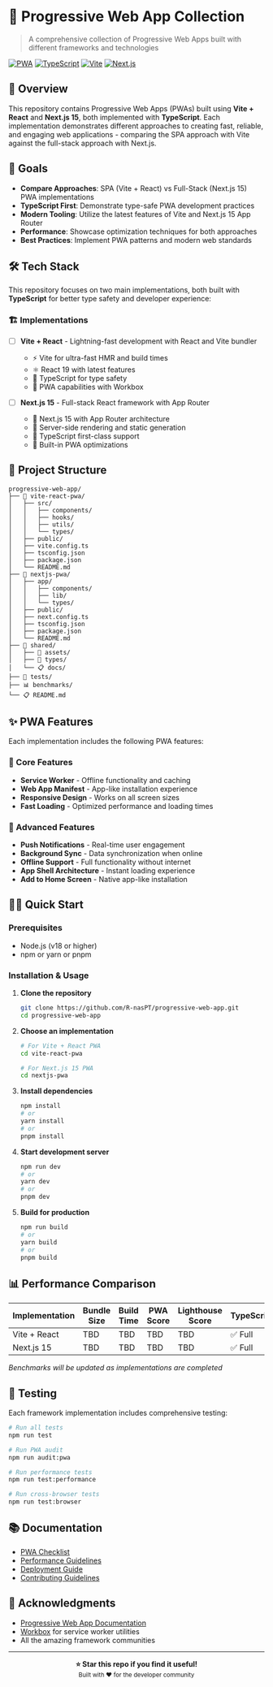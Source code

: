 # 🚀 Progressive Web App Collection

> A comprehensive collection of Progressive Web Apps built with different frameworks and technologies

[![PWA](https://img.shields.io/badge/PWA-Ready-blue.svg)](https://developers.google.com/web/progressive-web-apps/)
[![TypeScript](https://img.shields.io/badge/TypeScript-Ready-blue.svg)](https://www.typescriptlang.org/)
[![Vite](https://img.shields.io/badge/Vite-⚡-yellow.svg)](https://vitejs.dev/)
[![Next.js](https://img.shields.io/badge/Next.js-15-black.svg)](https://nextjs.org/)

## 📖 Overview

This repository contains Progressive Web Apps (PWAs) built using **Vite + React** and **Next.js 15**, both implemented with **TypeScript**. Each implementation demonstrates different approaches to creating fast, reliable, and engaging web applications - comparing the SPA approach with Vite against the full-stack approach with Next.js.

## 🎯 Goals

- **Compare Approaches**: SPA (Vite + React) vs Full-Stack (Next.js 15) PWA implementations
- **TypeScript First**: Demonstrate type-safe PWA development practices
- **Modern Tooling**: Utilize the latest features of Vite and Next.js 15 App Router
- **Performance**: Showcase optimization techniques for both approaches
- **Best Practices**: Implement PWA patterns and modern web standards

## 🛠️ Tech Stack

This repository focuses on two main implementations, both built with **TypeScript** for better type safety and developer experience:

### 🏗️ Implementations
- [ ] **Vite + React** - Lightning-fast development with React and Vite bundler
  - ⚡ Vite for ultra-fast HMR and build times
  - ⚛️ React 19 with latest features
  - 🔷 TypeScript for type safety
  - 📱 PWA capabilities with Workbox

- [ ] **Next.js 15** - Full-stack React framework with App Router
  - 🚀 Next.js 15 with App Router architecture
  - 🔄 Server-side rendering and static generation
  - 🔷 TypeScript first-class support
  - 📱 Built-in PWA optimizations

## 📁 Project Structure

```
progressive-web-app/
├── 📂 vite-react-pwa/
│   ├── src/
│   │   ├── components/
│   │   ├── hooks/
│   │   ├── utils/
│   │   └── types/
│   ├── public/
│   ├── vite.config.ts
│   ├── tsconfig.json
│   ├── package.json
│   └── README.md
├── 📂 nextjs-pwa/
│   ├── app/
│   │   ├── components/
│   │   ├── lib/
│   │   └── types/
│   ├── public/
│   ├── next.config.ts
│   ├── tsconfig.json
│   ├── package.json
│   └── README.md
├── 📂 shared/
│   ├── 🎨 assets/
│   ├── 🔷 types/
│   └── 📋 docs/
├── 🧪 tests/
├── 📊 benchmarks/
└── 📋 README.md
```

## ✨ PWA Features

Each implementation includes the following PWA features:

### 🔧 Core Features
- **Service Worker** - Offline functionality and caching
- **Web App Manifest** - App-like installation experience
- **Responsive Design** - Works on all screen sizes
- **Fast Loading** - Optimized performance and loading times

### 🚀 Advanced Features
- **Push Notifications** - Real-time user engagement
- **Background Sync** - Data synchronization when online
- **Offline Support** - Full functionality without internet
- **App Shell Architecture** - Instant loading experience
- **Add to Home Screen** - Native app-like installation

## 🏃‍♂️ Quick Start

### Prerequisites
- Node.js (v18 or higher)
- npm or yarn or pnpm

### Installation & Usage

1. **Clone the repository**
   ```bash
   git clone https://github.com/R-nasPT/progressive-web-app.git
   cd progressive-web-app
   ```

2. **Choose an implementation**
   ```bash
   # For Vite + React PWA
   cd vite-react-pwa
   
   # For Next.js 15 PWA
   cd nextjs-pwa
   ```

3. **Install dependencies**
   ```bash
   npm install
   # or
   yarn install
   # or
   pnpm install
   ```

4. **Start development server**
   ```bash
   npm run dev
   # or
   yarn dev
   # or
   pnpm dev
   ```

5. **Build for production**
   ```bash
   npm run build
   # or
   yarn build
   # or
   pnpm build
   ```

## 📊 Performance Comparison

| Implementation | Bundle Size | Build Time | PWA Score | Lighthouse Score | TypeScript |
|---------------|-------------|------------|-----------|------------------|------------|
| Vite + React  | TBD         | TBD        | TBD       | TBD              | ✅ Full    |
| Next.js 15    | TBD         | TBD        | TBD       | TBD              | ✅ Full    |

*Benchmarks will be updated as implementations are completed*

## 🧪 Testing

Each framework implementation includes comprehensive testing:

```bash
# Run all tests
npm run test

# Run PWA audit
npm run audit:pwa

# Run performance tests
npm run test:performance

# Run cross-browser tests
npm run test:browser
```

## 📚 Documentation

- [PWA Checklist](./docs/pwa-checklist.md)
- [Performance Guidelines](./docs/performance.md)
- [Deployment Guide](./docs/deployment.md)
- [Contributing Guidelines](./CONTRIBUTING.md)

## 🙏 Acknowledgments

- [Progressive Web App Documentation](https://web.dev/progressive-web-apps/)
- [Workbox](https://developers.google.com/web/tools/workbox/) for service worker utilities
- All the amazing framework communities

---

<div align="center">
  <strong>⭐ Star this repo if you find it useful!</strong><br>
  <sub>Built with ❤️ for the developer community</sub>
</div>
